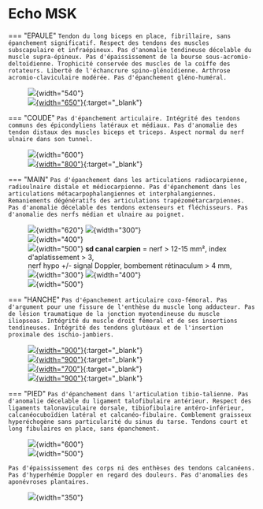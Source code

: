 # Echo MSK

=== "EPAULE"
    ```
    Tendon du long biceps en place, fibrillaire, sans épanchement significatif.
    Respect des tendons des muscles subscapulaire et infraépineux.
    Pas d'anomalie tendineuse décelable du muscle supra-épineux.
    Pas d'épaississement de la bourse sous-acromio-deltoïdienne.
    Trophicité conservée des muscles de la coiffe des rotateurs.
    Liberté de l'échancrure spino-glénoïdienne.
    Arthrose acromio-claviculaire modérée.
    Pas d'épanchement gléno-huméral.
    ```
    <figure markdown="span">
        ![](assets/coiffe.jpg){width="540"}  
        [![](assets/epaule.jpg){width="650"}](https://www.youtube.com/watch?v=CDN2kX3YkZQ&t=51s){:target="_blank"} 
    </figure>  
 
=== "COUDE"
    ```
    Pas d'épanchement articulaire.
    Intégrité des tendons communs des épicondyliens latéraux et médiaux.
    Pas d'anomalie des tendon distaux des muscles biceps et triceps.
    Aspect normal du nerf ulnaire dans son tunnel.
    ```
    <figure markdown="span">
        ![](assets/epicond.jpg){width="600"}  
        [![](assets/coude.jpg){width="800"}](https://www.youtube.com/watch?v=CDN2kX3YkZQ&t=51s){:target="_blank"} 
    </figure> 
    
=== "MAIN"
    ```
    Pas d'épanchement dans les articulations radiocarpienne, radioulnaire distale et médiocarpienne.
    Pas d'épanchement dans les articulations métacarpophalangiennes et interphalangiennes.
    Remaniements dégénératifs des articulations trapézométarcarpiennes.
    Pas d'anomalie décelable des tendons extenseurs et fléchisseurs.
    Pas d'anomalie des nerfs médian et ulnaire au poignet.
    ```
    <figure markdown="span">
        ![](assets/poignetdos.jpg){width="620"}
        ![](assets/extenseurs.jpg){width="300"}  
        ![](assets/carpe.jpg){width="400"}  
        ![](assets/flechisseurs.jpg){width="500"}
        **sd canal carpien** = nerf > 12-15 mm², index d'aplatissement > 3,  
        nerf hypo +/- signal Doppler, bombement rétinaculum > 4 mm, 
        ![](assets/carpien.jpg){width="300"}
        ![](assets/nerfs.jpg){width="400"}  
        ![](assets/doigtsflech.jpg){width="500"}  
    </figure> 

=== "HANCHE"
    ```
    Pas d'épanchement articulaire coxo-fémoral.
    Pas d'argument pour une fissure de l'enthèse du muscle long adducteur.
    Pas de lésion traumatique de la jonction myotendineuse du muscle iliopsoas.
    Intégrité du muscle droit fémoral et de ses insertions tendineuses.
    Intégrité des tendons glutéaux et de l'insertion proximale des ischio-jambiers.
    ```
    <figure markdown="span">
        [![](assets/adducteurs.jpg){width="900"}](https://www.youtube.com/watch?v=CvP7ZwW3trk&list=PLGV2jHWN573djULLdIjMos1uZ1iMdevnT&index=4){:target="_blank"}  
        [![](assets/psoas.jpg){width="900"}](https://www.youtube.com/watch?v=ivN3cYggy_w&list=PLGV2jHWN573djULLdIjMos1uZ1iMdevnT&index=4){:target="_blank"}  
        [![](assets/droitfem.jpg){width="700"}](https://www.youtube.com/watch?v=JJLKE5kArb0&list=PLGV2jHWN573djULLdIjMos1uZ1iMdevnT&index=5){:target="_blank"}  
        [![](assets/latpost.jpg){width="900"}](https://www.youtube.com/watch?v=8AxHjBnEDPQ&list=PLGV2jHWN573djULLdIjMos1uZ1iMdevnT&index=6){:target="_blank"}  
    </figure>  

=== "PIED"
    ```
    Pas d'épanchement dans l'articulation tibio-talienne.
    Pas d'anomalie décelable du ligament talofibulaire antérieur.
    Respect des ligaments talonaviculaire dorsale, tibiofibulaire antéro-inférieur, calcanéocuboïdien latéral et calcanéo-fibulaire.
    Comblement graisseux hyperéchogène sans particularité du sinus du tarse.
    Tendons court et long fibulaires en place, sans épanchement.
    ```
    <figure markdown="span">
        ![](assets/TAFA.jpg){width="600"}  
        ![](assets/cheville.jpg){width="500"}  
    </figure> 
    ```
    Pas d'épaississement des corps ni des enthèses des tendons calcanéens.
    Pas d'hyperhémie Doppler en regard des douleurs.
    Pas d'anomalies des aponévroses plantaires.
    ```
    <figure markdown="span">
        ![](assets/pied.jpg){width="350"}
    </figure> 